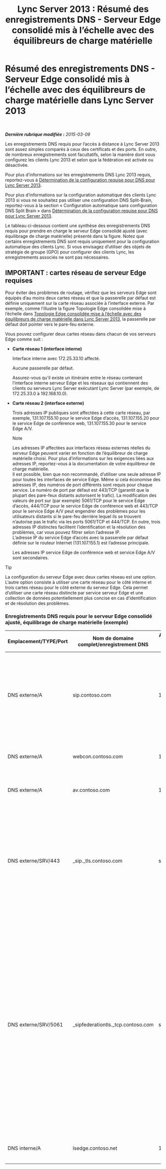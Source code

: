 ﻿---
title: 'Lync Server 2013 : Résumé des enregistrements DNS - Serveur Edge consolidé mis à l’échelle avec des équilibreurs de charge matérielle'
TOCTitle: Résumé des enregistrements DNS - Serveur Edge consolidé mis à l’échelle avec des équilibreurs de charge matérielle
ms:assetid: 8453297c-da1d-4b9e-a37e-6721458c6feb
ms:mtpsurl: https://technet.microsoft.com/fr-fr/library/Gg398670(v=OCS.15)
ms:contentKeyID: 49297942
ms.date: 05/20/2016
mtps_version: v=OCS.15
ms.translationtype: HT
---

# Résumé des enregistrements DNS - Serveur Edge consolidé mis à l’échelle avec des équilibreurs de charge matérielle dans Lync Server 2013

 

_**Dernière rubrique modifiée :** 2015-03-09_

Les enregistrements DNS requis pour l’accès à distance à Lync Server 2013 sont assez simples comparés à ceux des certificats et des ports. En outre, de nombreux enregistrements sont facultatifs, selon la manière dont vous configurez les clients Lync 2013 et selon que la fédération est activée ou désactivée.

Pour plus d’informations sur les enregistrements DNS Lync 2013 requis, reportez-vous à [Détermination de la configuration requise pour DNS pour Lync Server 2013](lync-server-2013-determine-dns-requirements.md).

Pour plus d’informations sur la configuration automatique des clients Lync 2013 si vous ne souhaitez pas utiliser une configuration DNS Split-Brain, reportez-vous à la section « Configuration automatique sans configuration DNS Split Brain » dans [Détermination de la configuration requise pour DNS pour Lync Server 2013](lync-server-2013-determine-dns-requirements.md).

Le tableau ci-dessous contient une synthèse des enregistrements DNS requis pour prendre en charge le serveur Edge consolidé ajusté (avec équilibrage de charge matérielle) présenté dans la figure. Notez que certains enregistrements DNS sont requis uniquement pour la configuration automatique des clients Lync. Si vous envisagez d’utiliser des objets de stratégie de groupe (GPO) pour configurer des clients Lync, les enregistrements associés ne sont pas nécessaires.

## IMPORTANT : cartes réseau de serveur Edge requises

Pour éviter des problèmes de routage, vérifiez que les serveurs Edge sont équipés d’au moins deux cartes réseau et que la passerelle par défaut est définie uniquement sur la carte réseau associée à l’interface externe. Par exemple, comme l’illustre la figure Topologie Edge consolidée mise à l’échelle dans [Topologie Edge consolidée mise à l’échelle avec des équilibreurs de charge matérielle dans Lync Server 2013](lync-server-2013-scaled-consolidated-edge-with-hardware-load-balancers.md), la passerelle par défaut doit pointer vers le pare-feu externe.

Vous pouvez configurer deux cartes réseau dans chacun de vos serveurs Edge comme suit :

  - **Carte réseau 1 (interface interne)**
    
    Interface interne avec 172.25.33.10 affecté.
    
    Aucune passerelle par défaut.
    
    Assurez-vous qu’il existe un itinéraire entre le réseau contenant l’interface interne serveur Edge et les réseaux qui contiennent des clients ou serveurs Lync Server exécutant Lync Server (par exemple, de 172.25.33.0 à 192.168.10.0).

  - **Carte réseau 2 (interface externe)**
    
    Trois adresses IP publiques sont affectées à cette carte réseau, par exemple, 131.107.155.10 pour le service Edge d’accès, 131.107.155.20 pour le service Edge de conférence web, 131.107.155.30 pour le service Edge A/V.
    
    > [!note]  
    > Les adresses IP affectées aux interfaces réseau externes réelles du serveur Edge peuvent varier en fonction de l’équilibreur de charge matérielle choisi. Pour plus d’informations sur les exigences liées aux adresses IP, reportez-vous à la documentation de votre équilibreur de charge matérielle.<br />
    Il est possible, bien que non recommandé, d’utiliser une seule adresse IP pour toutes les interfaces de service Edge. Même si cela économise des adresses IP, des numéros de port différents sont requis pour chaque service. Le numéro de port par défaut est 443/TCP (garantit que la plupart des pare-feux distants autorisent le trafic). La modification des valeurs de port sur (par exemple) 5061/TCP pour le service Edge d’accès, 444/TCP pour le service Edge de conférence web et 443/TCP pour le service Edge A/V peut engendrer des problèmes pour les utilisateurs distants si le pare-feu derrière lequel ils se trouvent n’autorise pas le trafic via les ports 5061/TCP et 444/TCP. En outre, trois adresses IP distinctes facilitent l’identification et la résolution des problèmes, car vous pouvez filtrer selon l’adresse IP.    
    L’adresse IP du service Edge d’accès avec la passerelle par défaut définie sur le routeur Internet (131.107.155.1) est l’adresse principale.
    
    Les adresses IP service Edge de conférence web et service Edge A/V sont secondaires.

> [!tip]  
> La configuration du serveur Edge avec deux cartes réseau est une option. L’autre option consiste à utiliser une carte réseau pour le côté interne et trois cartes réseau pour le côté externe du serveur Edge. Cela permet d’utiliser une carte réseau distincte par service serveur Edge et une collection de données potentiellement plus concise en cas d’identification et de résolution des problèmes.

### Enregistrements DNS requis pour le serveur Edge consolidé ajusté, équilibrage de charge matérielle (exemple)

<table>
<colgroup>
<col style="width: 25%" />
<col style="width: 25%" />
<col style="width: 25%" />
<col style="width: 25%" />
</colgroup>
<thead>
<tr class="header">
<th>Emplacement/TYPE/Port</th>
<th>Nom de domaine complet/enregistrement DNS</th>
<th>Adresse IP/nom de domaine complet</th>
<th>Mappage à/Commentaires</th>
</tr>
</thead>
<tbody>
<tr class="odd">
<td><p>DNS externe/A</p></td>
<td><p>sip.contoso.com</p></td>
<td><p>131.107.155.10</p></td>
<td><p>Interface externe du service Edge d’accès (Contoso). Répétez si nécessaire pour tous les domaines SIP avec des utilisateurs prenant en charge Lync</p></td>
</tr>
<tr class="even">
<td><p>DNS externe/A</p></td>
<td><p>webcon.contoso.com</p></td>
<td><p>131.107.155.20</p></td>
<td><p>Interface externe du service Edge de conférence web</p></td>
</tr>
<tr class="odd">
<td><p>DNS externe/A</p></td>
<td><p>av.contoso.com</p></td>
<td><p>131.107.155.30</p></td>
<td><p>Interface externe du service Edge A/V</p></td>
</tr>
<tr class="even">
<td><p>DNS externe/SRV/443</p></td>
<td><p>_sip._tls.contoso.com</p></td>
<td><p>sip.contoso.com</p></td>
<td><p>Interface externe du service Edge d’accès. Requis pour la configuration automatique des clients Lync 2013 et Lync 2010 afin de travailler en externe. Répéter selon le besoin pour tous les domaines SIP avec des utilisateurs Lync.</p></td>
</tr>
<tr class="odd">
<td><p>DNS externe/SRV/5061</p></td>
<td><p>_sipfederationtls._tcp.contoso.com</p></td>
<td><p>sip.contoso.com</p></td>
<td><p>Interface externe du service Edge d’accès SIP. Requise pour la découverte DNS automatique des partenaires fédérés ou « Domaine SIP autorisé » (appelé fédération étendue dans les versions précédentes). Répétez si nécessaire pour tous les domaines SIP avec des utilisateurs prenant en charge Lync et des clients Microsoft Lync Mobile qui utilisent le service de notifications Push ou le service de notifications Push Apple</p></td>
</tr>
<tr class="even">
<td><p>DNS interne/A</p></td>
<td><p>lsedge.contoso.net</p></td>
<td><p>172.25.33.10</p></td>
<td><p>Interface interne de serveur Edge consolidé</p></td>
</tr>
</tbody>
</table>

